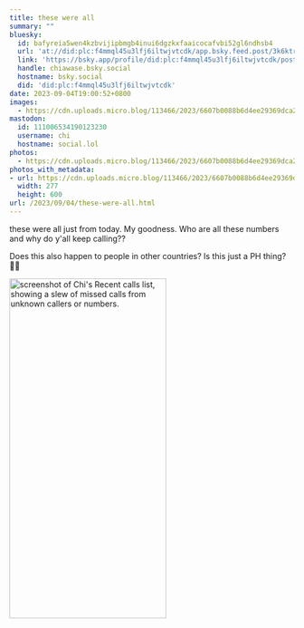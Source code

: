 ```yaml
---
title: these were all
summary: ""
bluesky:
  id: bafyreia5wen4kzbvijipbmgb4inui6dgzkxfaaicocafvbi52gl6ndhsb4
  url: 'at://did:plc:f4mmql45u3lfj6iltwjvtcdk/app.bsky.feed.post/3k6ktrh4izb25'
  link: 'https://bsky.app/profile/did:plc:f4mmql45u3lfj6iltwjvtcdk/post/3k6ktrh4izb25'
  handle: chiawase.bsky.social
  hostname: bsky.social
  did: 'did:plc:f4mmql45u3lfj6iltwjvtcdk'
date: 2023-09-04T19:00:52+0800
images:
  - https://cdn.uploads.micro.blog/113466/2023/6607b0088b6d4ee29369dca2ead971db.jpg
mastodon:
  id: 111006534190123230
  username: chi
  hostname: social.lol
photos:
  - https://cdn.uploads.micro.blog/113466/2023/6607b0088b6d4ee29369dca2ead971db.jpg
photos_with_metadata:
- url: https://cdn.uploads.micro.blog/113466/2023/6607b0088b6d4ee29369dca2ead971db.jpg
  width: 277
  height: 600
url: /2023/09/04/these-were-all.html
---
```


these were all just from today. My goodness. Who are all these numbers and why do y'all keep calling??

Does this also happen to people in other countries? Is this just a PH thing? 😵‍💫

<img src="uploads/2023/6607b0088b6d4ee29369dca2ead971db.jpg" width="277" height="600" alt="screenshot of Chi's Recent calls list, showing a slew of missed calls from unknown callers or numbers.">
